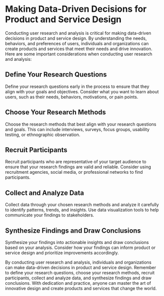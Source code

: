 Making Data-Driven Decisions for Product and Service Design
==================================================================================================

Conducting user research and analysis is critical for making data-driven decisions in product and service design. By understanding the needs, behaviors, and preferences of users, individuals and organizations can create products and services that meet their needs and drive innovation. Here are some important considerations when conducting user research and analysis:

Define Your Research Questions
------------------------------

Define your research questions early in the process to ensure that they align with your goals and objectives. Consider what you want to learn about users, such as their needs, behaviors, motivations, or pain points.

Choose Your Research Methods
----------------------------

Choose the research methods that best align with your research questions and goals. This can include interviews, surveys, focus groups, usability testing, or ethnographic observation.

Recruit Participants
--------------------

Recruit participants who are representative of your target audience to ensure that your research findings are valid and reliable. Consider using recruitment agencies, social media, or professional networks to find participants.

Collect and Analyze Data
------------------------

Collect data through your chosen research methods and analyze it carefully to identify patterns, trends, and insights. Use data visualization tools to help communicate your findings to stakeholders.

Synthesize Findings and Draw Conclusions
----------------------------------------

Synthesize your findings into actionable insights and draw conclusions based on your analysis. Consider how your findings can inform product or service design and prioritize improvements accordingly.

By conducting user research and analysis, individuals and organizations can make data-driven decisions in product and service design. Remember to define your research questions, choose your research methods, recruit participants, collect and analyze data, and synthesize findings and draw conclusions. With dedication and practice, anyone can master the art of innovative design and create products and services that change the world.
